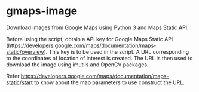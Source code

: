 # gmaps-image

Download images from Google Maps using Python 3 and Maps Static API.

Before using the script, obtain a API key for Google Maps Static API (https://developers.google.com/maps/documentation/maps-static/overview). This key is to be used in the script.
A URL corresponding to the coordinates of location of interest is created. The URL is then used to download the image using imutils and OpenCV packages. 

Refer https://developers.google.com/maps/documentation/maps-static/start to know about the map parameters to use construct the URL.
